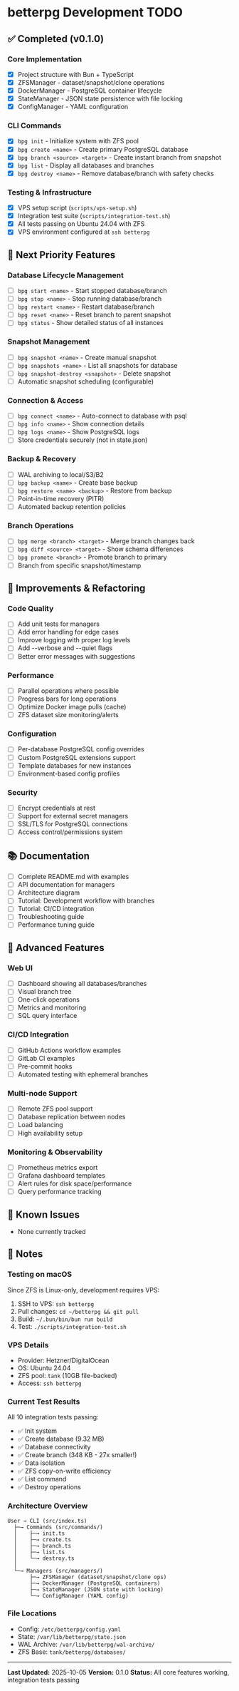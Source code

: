 # betterpg Development TODO

## ✅ Completed (v0.1.0)

### Core Implementation
- [x] Project structure with Bun + TypeScript
- [x] ZFSManager - dataset/snapshot/clone operations
- [x] DockerManager - PostgreSQL container lifecycle
- [x] StateManager - JSON state persistence with file locking
- [x] ConfigManager - YAML configuration

### CLI Commands
- [x] `bpg init` - Initialize system with ZFS pool
- [x] `bpg create <name>` - Create primary PostgreSQL database
- [x] `bpg branch <source> <target>` - Create instant branch from snapshot
- [x] `bpg list` - Display all databases and branches
- [x] `bpg destroy <name>` - Remove database/branch with safety checks

### Testing & Infrastructure
- [x] VPS setup script (`scripts/vps-setup.sh`)
- [x] Integration test suite (`scripts/integration-test.sh`)
- [x] All tests passing on Ubuntu 24.04 with ZFS
- [x] VPS environment configured at `ssh betterpg`

## 🎯 Next Priority Features

### Database Lifecycle Management
- [ ] `bpg start <name>` - Start stopped database/branch
- [ ] `bpg stop <name>` - Stop running database/branch
- [ ] `bpg restart <name>` - Restart database/branch
- [ ] `bpg reset <name>` - Reset branch to parent snapshot
- [ ] `bpg status` - Show detailed status of all instances

### Snapshot Management
- [ ] `bpg snapshot <name>` - Create manual snapshot
- [ ] `bpg snapshots <name>` - List all snapshots for database
- [ ] `bpg snapshot-destroy <snapshot>` - Delete snapshot
- [ ] Automatic snapshot scheduling (configurable)

### Connection & Access
- [ ] `bpg connect <name>` - Auto-connect to database with psql
- [ ] `bpg info <name>` - Show connection details
- [ ] `bpg logs <name>` - Show PostgreSQL logs
- [ ] Store credentials securely (not in state.json)

### Backup & Recovery
- [ ] WAL archiving to local/S3/B2
- [ ] `bpg backup <name>` - Create base backup
- [ ] `bpg restore <name> <backup>` - Restore from backup
- [ ] Point-in-time recovery (PITR)
- [ ] Automated backup retention policies

### Branch Operations
- [ ] `bpg merge <branch> <target>` - Merge branch changes back
- [ ] `bpg diff <source> <target>` - Show schema differences
- [ ] `bpg promote <branch>` - Promote branch to primary
- [ ] Branch from specific snapshot/timestamp

## 🔧 Improvements & Refactoring

### Code Quality
- [ ] Add unit tests for managers
- [ ] Add error handling for edge cases
- [ ] Improve logging with proper log levels
- [ ] Add --verbose and --quiet flags
- [ ] Better error messages with suggestions

### Performance
- [ ] Parallel operations where possible
- [ ] Progress bars for long operations
- [ ] Optimize Docker image pulls (cache)
- [ ] ZFS dataset size monitoring/alerts

### Configuration
- [ ] Per-database PostgreSQL config overrides
- [ ] Custom PostgreSQL extensions support
- [ ] Template databases for new instances
- [ ] Environment-based config profiles

### Security
- [ ] Encrypt credentials at rest
- [ ] Support for external secret managers
- [ ] SSL/TLS for PostgreSQL connections
- [ ] Access control/permissions system

## 📚 Documentation

- [ ] Complete README.md with examples
- [ ] API documentation for managers
- [ ] Architecture diagram
- [ ] Tutorial: Development workflow with branches
- [ ] Tutorial: CI/CD integration
- [ ] Troubleshooting guide
- [ ] Performance tuning guide

## 🚀 Advanced Features

### Web UI
- [ ] Dashboard showing all databases/branches
- [ ] Visual branch tree
- [ ] One-click operations
- [ ] Metrics and monitoring
- [ ] SQL query interface

### CI/CD Integration
- [ ] GitHub Actions workflow examples
- [ ] GitLab CI examples
- [ ] Pre-commit hooks
- [ ] Automated testing with ephemeral branches

### Multi-node Support
- [ ] Remote ZFS pool support
- [ ] Database replication between nodes
- [ ] Load balancing
- [ ] High availability setup

### Monitoring & Observability
- [ ] Prometheus metrics export
- [ ] Grafana dashboard templates
- [ ] Alert rules for disk space/performance
- [ ] Query performance tracking

## 🐛 Known Issues

- None currently tracked

## 📝 Notes

### Testing on macOS
Since ZFS is Linux-only, development requires VPS:
1. SSH to VPS: `ssh betterpg`
2. Pull changes: `cd ~/betterpg && git pull`
3. Build: `~/.bun/bin/bun run build`
4. Test: `./scripts/integration-test.sh`

### VPS Details
- Provider: Hetzner/DigitalOcean
- OS: Ubuntu 24.04
- ZFS pool: `tank` (10GB file-backed)
- Access: `ssh betterpg`

### Current Test Results
All 10 integration tests passing:
- ✅ Init system
- ✅ Create database (9.32 MB)
- ✅ Database connectivity
- ✅ Create branch (348 KB - 27x smaller!)
- ✅ Data isolation
- ✅ ZFS copy-on-write efficiency
- ✅ List command
- ✅ Destroy operations

### Architecture Overview
```
User → CLI (src/index.ts)
  ├─→ Commands (src/commands/)
  │    ├─→ init.ts
  │    ├─→ create.ts
  │    ├─→ branch.ts
  │    ├─→ list.ts
  │    └─→ destroy.ts
  │
  └─→ Managers (src/managers/)
       ├─→ ZFSManager (dataset/snapshot/clone ops)
       ├─→ DockerManager (PostgreSQL containers)
       ├─→ StateManager (JSON state with locking)
       └─→ ConfigManager (YAML config)
```

### File Locations
- Config: `/etc/betterpg/config.yaml`
- State: `/var/lib/betterpg/state.json`
- WAL Archive: `/var/lib/betterpg/wal-archive/`
- ZFS Base: `tank/betterpg/databases/`

---

**Last Updated:** 2025-10-05
**Version:** 0.1.0
**Status:** All core features working, integration tests passing
